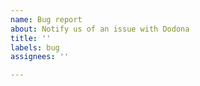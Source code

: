 ```yaml
---
name: Bug report
about: Notify us of an issue with Dodona
title: ''
labels: bug
assignees: ''

---
```


<!--- 
When creating a bug report, please include:
- a description of what goes wrong on which page
- the steps to reproduce the bug
- a screenshot showing the problem, if relevant
- a link to a page where your problem happens, if relevant
--->
